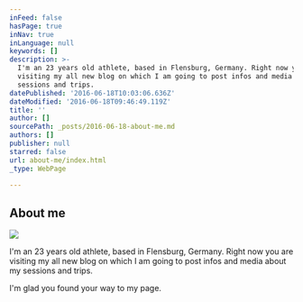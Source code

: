 ```yaml
---
inFeed: false
hasPage: true
inNav: true
inLanguage: null
keywords: []
description: >-
  I'm an 23 years old athlete, based in Flensburg, Germany. Right now you are
  visiting my all new blog on which I am going to post infos and media about my
  sessions and trips.
datePublished: '2016-06-18T10:03:06.636Z'
dateModified: '2016-06-18T09:46:49.119Z'
title: ''
author: []
sourcePath: _posts/2016-06-18-about-me.md
authors: []
publisher: null
starred: false
url: about-me/index.html
_type: WebPage

---
```

## About me
![](https://the-grid-user-content.s3-us-west-2.amazonaws.com/d076882a-2464-44da-b815-a0eee7dc344b.jpg)

I'm an 23 years old athlete, based in Flensburg, Germany. Right now you are visiting my all new blog on which I am going to post infos and media about my sessions and trips.

I'm glad you found your way to my page.